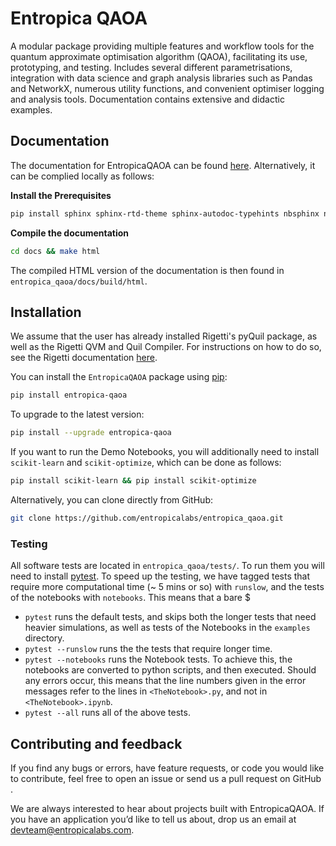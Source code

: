 # Entropica QAOA

A modular package providing multiple features and workflow tools for the quantum approximate optimisation algorithm (QAOA), facilitating its use, prototyping, and testing. Includes several different parametrisations, integration with data science and graph analysis libraries such as Pandas and NetworkX, numerous utility functions, and convenient optimiser logging and analysis tools. Documentation contains extensive and didactic examples.

## Documentation

The documentation for EntropicaQAOA can be found [here](https://docs.entropicalabs.io/qaoa/). Alternatively, it can be complied locally as follows:

**Install the Prerequisites**
```bash
pip install sphinx sphinx-rtd-theme sphinx-autodoc-typehints nbsphinx nbconvert
```

**Compile the documentation**
```bash
cd docs && make html
```

The compiled HTML version of the documentation is then found in
`entropica_qaoa/docs/build/html`.


## Installation

We assume that the user has already installed Rigetti's pyQuil package, as well as the Rigetti QVM and Quil Compiler. For instructions on how to do so, see the Rigetti documentation [here](http://docs.rigetti.com/en/stable/start.html).

You can install the `EntropicaQAOA` package using [pip](#https://pip.pypa.io/en/stable/quickstart/):

```bash
pip install entropica-qaoa
```
To upgrade to the latest version: 

```bash
pip install --upgrade entropica-qaoa
```

If you want to run the Demo Notebooks, you will additionally need to install `scikit-learn` and `scikit-optimize`, which can be done as follows:

```bash
pip install scikit-learn && pip install scikit-optimize
```

Alternatively, you can clone directly from GitHub:

```bash
git clone https://github.com/entropicalabs/entropica_qaoa.git
```

### Testing

All software tests are located in `entropica_qaoa/tests/`. To run them you will need to install [pytest](https://docs.pytest.org/en/latest/). To speed up the testing, we have tagged tests that require more computational time (~ 5 mins or so)  with `runslow`, and the tests of the notebooks with `notebooks`. This means that a bare $

 - `pytest` runs the default tests, and skips both the longer tests that need heavier simulations, as well as tests of the Notebooks in the `examples` directory.
 - `pytest --runslow` runs the the tests that require longer time.
 - `pytest --notebooks` runs the Notebook tests. To achieve this, the notebooks are
    converted to python scripts, and then executed. Should any errors occur, this means that the line numbers given in the error
    messages refer to the lines in `<TheNotebook>.py`, and not in
    `<TheNotebook>.ipynb`.
 - `pytest --all` runs all of the above tests. 

## Contributing and feedback

If you find any bugs or errors, have feature requests, or code you would like to contribute, feel free to open an issue or send us a pull request on GitHub .

We are always interested to hear about projects built with EntropicaQAOA. If you have an application you’d like to tell us about, drop us an email at devteam@entropicalabs.com.
